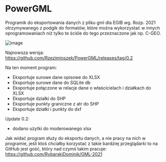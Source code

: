 # PowerGML
Programik do eksportowania danych z pliku gml dla EGIB wg. Rozp. 2021 otrzymywanego z podgik do formatów, które można wykorzystać w innych oprogramowaniach niż tylko te ściśle do tego przeznaczone jak np. C-GEO.

![image](https://github.com/user-attachments/assets/8900ce3c-786c-4284-a1a9-65ba4b774c9f)

Najnowsza wersja: https://github.com/Rzezimioszek/PowerGML/releases/tag/0.2

Na ten moment program:
* Eksportuje surowe dane opisowe do XLSX
* Eksportuje surowe dane do SQLite db
* Eksportuje połączone w relacje dane o właścicielach i działkach do XLSX
* Eksportuje działki do SHP
* Eksportuje punkty graniczne z atr do SHP
* Eksportuje działki i punkty do dxf

Update 0.2:
* dodano użytki do moderowanego xlsx

Jak widać program służy do eksportu danych, a nie pracy na nich w programie, jeśli ktoś chciałby korzystać z takie bardziej przeglądarki to na GitHub jest gość, który nad czymś takim pracuje: https://github.com/RybarskiDominik/GML-2021
